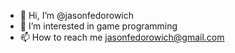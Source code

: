- 👋 Hi, I’m @jasonfedorowich
- 👀 I’m interested in game programming
- 📫 How to reach me jasonfedorowich@gmail.com

<!---
jasonfedorowich/jasonfedorowich is a ✨ special ✨ repository because its `README.md` (this file) appears on your GitHub profile.
You can click the Preview link to take a look at your changes.
--->
